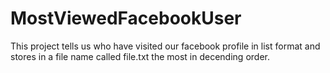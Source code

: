 # MostViewedFacebookUser
This project tells us who have visited our facebook profile in list format and stores in a file name called file.txt the most in decending order.
